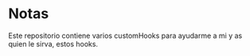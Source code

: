 # Notas

Este repositorio contiene varios customHooks para ayudarme a mi y as quien le sirva, estos hooks.

